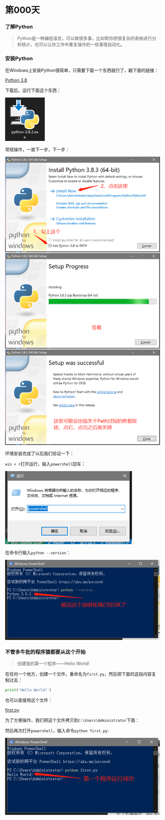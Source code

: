 # 第000天

### 了解Python

> Python是一种编程语言，可以做很多事，比如帮你把很复杂的表格进行分析统计，也可以让你工作中重复操作的一些事情自动化。

### 安装Python

在Windows上安装Python很简单，只需要下载一个东西就行了，戳下面的链接：

[Python 3.8](https://www.python.org/ftp/python/3.8.3/python-3.8.3-amd64.exe)

下载后，运行下面这个东西：

![运行安装程序](./asserts/001.png)

常规操作，一直下一步，下一步：

![安装程序](./asserts/002.png)
![安装程序](./asserts/003.png)
![安装程序](./asserts/004.png)

环境安装完成了以后我们验证一下：

`win + r`打开运行，输入`powershell`回车：

![打开powershell](./asserts/005.png)

在命令行输入`python --version`：

![打开powershell](./asserts/006.png)

### 不管多牛批的程序猿都要从这个开始

> 创建我的第一个程序——Hello World!

在任何一个地方，创建一个文件，重命名为`first.py`，然后把下面的这段内容复制过去：

```python
print('Hello World!')
```

也可以直接用这个文件：

[first.py](./first.py)

为了方便操作，我们把这个文件拷贝到`C:\Users\Administrator`下面：

然后再次打开`powershell`，输入命令`python first.py`:

![hello world](./asserts/007.png)

